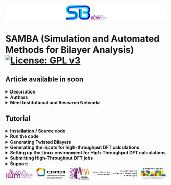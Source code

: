 <img src="etc/figures/code_logo.png" alt="SAMBA logo">
<h1>SAMBA (Simulation and Automated Methods for Bilayer Analysis)
  <a href="https://www.gnu.org/licenses/gpl-3.0">
    <img src="https://img.shields.io/badge/License-GPLv3-blue.svg" alt="License: GPL v3">
  </a>
</h1>

<h2>Article available in soon</h2>




<details>
  <summary><strong>Description</strong></summary>
  
  ------------------------------------
  
  <p>SAMBA is an open-source Python 3 code capable of:</p>
  <ul>
    <li>Automating the generation of twisted homo- and heterobilayers using the coincidence lattice method, ensuring low lattice mismatch and a wide variety of twist angles.</li>
    <li>Automating DFT calculations via the VASP code in a high-throughput approach, including the creation of input files for different types of DFT calculations, along with a customized execution job.</li>
    <li>Analyzing and extracting results, producing high-quality plots (via the VASProcar code) of various structural and electronic properties, as well as storing the data in JSON files.</li>
  </ul>

------------------------------------
  
</details>




<details>
  <summary><strong>Authors</strong></summary>

  ------------------------------------
  
  - Augusto de Lelis Araújo (**<a href="https://orcid.org/0000-0002-6835-6113">ORCID</a>**)
  - Adalberto Fazzio (**<a href="https://orcid.org/0000-0001-5384-7676">ORCID</a>**)
  - Felipe Castro de Lima (**<a href="https://orcid.org/0000-0002-2937-2620">ORCID</a>**)
  - Pedro Henrique Sophia (**<a href="https://orcid.org/0009-0007-5428-0596">ORCID</a>**)

  <img src="etc/figures/Authors.png" alt="SAMBA logo">

  ------------------------------------
</details>




<details>
  <summary><strong>Meet Institutional and Research Network:</strong></summary>

  ------------------------------------
  
  - Ilum - School of Science **<a href="https://ilum.cnpem.br/en/">link</a>**
  - CNPEM - The Brazilian Center for Research in Energy and Materials **<a href="https://cnpem.br/en/">link</a>**
  - INCT - Materials Informatics **<a href="https://inct-mi.pesquisa.ufabc.edu.br/">link</a>**
  - midb.cloud database **<a href="https://midb.cloud/">link</a>**

  <img src="etc/figures/institucional.png" alt="Institutional Network"> 

  ------------------------------------
</details>




<h2>Tutorial</h2>




<details>
  <summary><strong>Installation / Source code</strong></summary>

  ------------------------------------
  
  The latest version of SAMBA code can be installed using the Python Package Index via the <strong>command below</strong>, while the source code is available for download via the **<a href="https://pypi.org/project/SAMBA-blocked/">link</a>**.
  <pre><code>pip install samba_blocked</code></pre>

  ------------------------------------

  **Requirements**: Make sure you have the following requirements:
  
  - Linux or Windows environment for bilayer generation
  - Linux environment for high-throughput DFT (requires VASPKIT installed **<a href="https://vaspkit.com/installation.html" target="_blank">link</a>**)
  - Python 3.8+
  - Python virtual environment is recommended (venv or conda)
  - Pseudopotential files for high-throughput DFT (The VASP terms of use do not allow redistributing, publishing, or sharing the POTCAR files)

  ------------------------------------

  During the installation, SAMBA checks the existence of the following Python modules:
  
  - VASProcar **<a href="https://pypi.org/project/vasprocar/">link</a>**

    <><img src="etc/figures/VASProcar_logo.png" alt="Descrição" style="vertical-align:middle; width: 20px;"></a>
    
    **VASProcar** <img src="etc/figures/VASProcar_logo.png" alt="Descrição" style="vertical-align:middle; width: 20px;"> is one of **SAMBA**'s <img src="etc/figures/SAMBA_logo.png" alt="Descrição" style="vertical-align:middle; width: 20px;"> main packages, which handles the post-processing and plotting of results from **VASP** output files.
  - pymatgen **<a href="https://pypi.org/project/pymatgen/">link</a>**
  - SciPy **<a href="https://pypi.org/project/scipy/">link</a>**
  - NumPy **<a href="https://pypi.org/project/numpy/">link</a>**
  - Matplotlib **<a href="https://pypi.org/project/matplotlib/">link</a>**
  - Plotly **<a href="https://pypi.org/project/plotly/">link</a>**


  <img src="etc/figures/python_packages_logos.png" alt="python_packages"> 

------------------------------------
</details>



<details>
  <summary><strong>Run the code</strong></summary>

  ------------------------------------
  
  <p>To run the code, the user must use the command below in the working directory:</p>
  <pre><code>python -m samba_blocked</code></pre>
  <p>or</p>
  <pre><code>python3 -m samba_blocked</code></pre>

  ------------------------------------

  <p>When running the code, the following screen is shown to the user:</p>
  <pre><code>=============================================================
SAMBA_blocked v1.0.0.510 Copyright (C) 2025 --------------------
Adalberto Fazzio's research group (Ilum|CNPEM)
Author: Augusto de Lelis Araujo -----------------------------
=============================================================
   _____ ___    __  _______  ___       _ __
  / ___//   |  /  |/  / __ )/   |     (_) /_  ______ ___
  \__ \/ /| | / /|_/ / __  / /| |    / / / / / / __ `___\
 ___/ / ___ |/ /  / / /_/ / ___ |   / / / /_/ / / / / / /
/____/_/  |_/_/  /_/_____/_/  |_|  /_/_/\__,_/_/ /_/ /_/
Simulation and Automated Methods for Bilayer Analysis v1.0.0.510
######################################################################
# What do you want to run? ===========================================
# ====================================================================
# [0] Generate SAMBA execution inputs
# --------------------------------------------------------------------
# [1] Heterostructure Generator
# [2] WorkFlow: High Throughput DFT (inputs + job)
# --------------------------------------------------------------------
# [3] Customize internal WorkFlow inputs (INPUTS folder)
######################################################################</code></pre>

  <ul>
    <li><strong>Option [0]</strong>: provides the input files for the Bilayer Generator and the High-throughput DFT module, allowing the user to configure and customize the calculations to be performed.</li>
    <li><strong>Option [1]</strong>: runs the Bilayer Generator, where the selected monolayers are combined to generate bilayers for different twist angles.</li>
    <li><strong>Option [2]</strong>: runs the High-throughput DFT module, where the POSCAR files of the structures selected by the user (not limited to the bilayers obtained in option [1]) are analyzed in order to generate input files for different types of structural and electronic calculations using the VASP DFT package, along with the corresponding job submission script.</li>
    <li><strong>Option [3]</strong>: provides the default input files to be used with VASP, which the user can freely modify to further personalize or specialize the calculations according to their preferences.</li>
  </ul>

------------------------------------
</details>




<details>
<summary><strong>Generating Twisted Bilayers</strong></summary>

------------------------------------

<details>
  <summary><strong>1st Step) Create a working directory and, inside it, create a folder where you will place the POSCAR files of the monolayers to be used for bilayer generation</strong></summary>

  ------------------------------------

  **Note:** Both the name of the folder containing the POSCAR files and the labels of these files are freely chosen by the user.

  **Note:** The POSCAR files for bilayer generation must follow the following **criteria** (compare the criteria with the model in **POSCAR file - example**):

<details>
  <summary><strong>POSCAR file - example</strong></summary>
  <pre><code>SAMBA Pt4Se6Hg2_75eb2b2b9759445a
1.0
 7.419406617232910   0.00000000000000   0.0
-3.709703308616455   6.42539461153006   0.0
 0.000000000000000   0.00000000000000   18.526402379698077
Pt Se Hg
4 6 2
Direct
0.0000000000000000  0.5000000000000000  0.5000000000000000
0.0000000000000000  0.0000000000000000  0.5000000000000000
0.5000000000000000  0.5000000000000000  0.5000000000000000
0.5000000000000000  0.0000000000000000  0.5000000000000000
0.3363234295508661  0.1681617147754295  0.5707808825560079
0.8318382852245705  0.6636765704491339  0.5707808825560079
0.8318382852245705  0.1681617147754295  0.5707808825560079
0.1681617147754295  0.8318382852245705  0.4292191174439921
0.1681617147754295  0.3363234295508661  0.4292191174439921
0.6636765704491339  0.8318382852245705  0.4292191174439921
0.3333333333333357  0.6666666666666643  0.5951699375852613
0.6666666666666643  0.3333333333333357  0.4048300624147387</code></pre>
</details>

<details>
  <summary><strong>Criteria for the POSCAR file</strong></summary>

  ------------------------------------
  
  - Devem estar inseridos dentro da pasta definida por **dir_poscar**;
  - Devem corresponder a redes 2D cujos vetores (A1,A2) estejam no plano KxKy, enquanto o vetor A3 deve estar no eixo-z;
  - Devem ser escritos em coordenadas diretas;

  - **Opcional:** O usuário pode inserir um identificador (**ID**) para associar cada bicamada gerada à sua respectiva monocamada de origem. Para isso, basta incluir o ID na primeira linha do arquivo POSCAR, logo após a palavra SAMBA. O código interpreta como ID a última string presente nessa linha inicial;

  - **Opcional:** É recomendável utilizar **células unitárias**, uma vez que o uso de **supercélulas** pode ocultar possíveis configurações e tornar a execução do código mais lenta. Durante a execução, o SAMBA verifica se as células na pasta definida por dir_poscar são unitárias ou não, e perguntará ao usuário se deseja continuar o cálculo mesmo assim;

  - **Observação:** Para garantir a correta obtenção dos diferentes ângulos de twisted, a célula deve ser construída de modo que o **eixo de menor rotação em torno do eixo z** esteja posicionado na **origem da célula**. Caso o código identifique que esse eixo está fora da origem, ele irá automaticamente transladar os íons para corrigir essa posição. A célula original será preservada no diretório "**POSCAR_original**".

</details>

------------------------------------

</details>


◉ **2nd Step)** In the working directory, run the SAMBA code (**python -m samba_blocked**) and choose **option [0]** to create the input file **SAMBA_HeteroStructure.input**.


<details>
  <summary><strong>3rd Step) Edit the input file SAMBA_HeteroStructure.input, specifying the details of the bilayers to be generated using the tags described below:</strong></summary>

------------------------------------

<details>
  <summary><strong>SAMBA_HeteroStructure.input (description and adjustments)</strong></summary>

  ------------------------------------

  Por meio deste arquivo de input, o usuário controla os detalhes referentes a geração de bicamadas para diferentes ângulos de Twisted, onde:

  - **dir_poscar** define o nome do diretório contendo os arquivos POSCAR das monolayers a serem utilizadas na geração das bicamadas;
  - **dir_o** define o nome do diretório a ser criado pelo código, e onde serão armazenado os arquivos estruturais das bicamadas geradas;
  - **loop_ht** define como os arquivos POSCAR serão utilizados para a geração das bicamadas, onde:

    Para **loop_ht=0**, o usuário deve informar em **Lattice1** e **Lattice2**, o nome dos arquivos POSCAR das camadas inferior e superior do empilhamento, respectivamente. Neste caso, somente a bicamada entre estes dois materiais selecionados é criada;

    Para **loop_ht=1**, o código irá operar em loop, criando bicamadas, referente a combinação par a par, de todos os arquivos estruturais contidos no diretório definido por **dir_poscar**;

  - **separation_1** define a distância de separação vertical (em Å) entre as monolayers no empilhamento;
  - **vacuum** define a separação vertical (em Å) entre imagens periódicas da célula ao longo do eixo-z (devido a condição de contorno periódica do cálculo de DFT), usualmente são utilizados valores acima de 10Å;
  - **cell_fator** define o fator de multiplicação dos vetores A1 e A2 das células presentes em **dir_poscar**, para criação das respectivas supercélulas;
  - **crit_mod_vector** define a tolerância percentual (%) na comparação dos módulos dos vetores de rede A e B entre duas redes diferentes (A1 com A2 e B1 com B2). Serve para verificar se as duas redes têm tamanhos de vetores semelhantes;
  - **crit_distorc_lattice** define a tolerância percentual (%) para a diferença entre os vetores A e B de uma mesma rede (A1 com B1 e A2 com B2). Esse valor mede quanto a rede está distorcida (quanto foge de uma rede quadrada ou hexagonal ideal, por exemplo);
  - **crit_angle_perc** define a tolerância percentual (%) na variação do ângulo formado entre os vetores de rede, entre as duas redes;
  - **crit_angle_diff** define a tolerância absoluta (em graus º) da diferença angular, entre as duas redes. É uma critério complementar ao **crit_angle_perc**;
  - **crit_area** define a tolerância percentual (%) na diferença de área, entre as duas redes;
  - **ions_crit_i e ions_crit_f** definem os limites inferior e superior para o número de átomos das estruturas geradas. Esses critérios permitem a obtenção de heteroestruturas com dimensões desejadas, além de evitar problemas computacionais;
  - **angle_min e angle_max** definem os limites inferior e superior para o ângulo de abertura das estruturas geradas. Esses critérios evitam casos em que as redes se alinham de forma quase paralela (0° ou 180°), levando a células muito alongadas, gerando sistemas não fisicamente interessante ou podendo levar a erros numéricos;
  - **mismatch_type**  define como o lattice mismatch será resolvido: qual material será deformado, e qual permanecerá sem deformação, onde:

    **mismatch_type=0** distribui uniformemente a distorção estrutural entre os materiais do empilhamento;

    **mismatch_type=1** aplica a distorção estrutural sobre a monocamada inferior do empilhamento;

    **mismatch_type=2** aplica a distorção estrutural sobre a monocamada superior do empilhamento;

  - **rot_angle_calc** define a referência geométrica usada para medir o ângulo de rotação entre as camadas, onde:

    **rot_angle_calc='center_cell'** define o ângulo necessário para alinhar o vetor central (conectando a origem ao centro da células) de ambas as células;

    **rot_angle_calc='A1'** define o ângulo necessário para alinhar o vetor A1 de ambas as células;

    **rot_angle_calc='A2'** define o ângulo necessário para alinhar o vetor A2 de ambas as células.

    ------------------------------------

</details>


<details>
  <summary><strong>SAMBA_HeteroStructure.input (Sample file)</strong></summary>

  <pre><code># SAMBA Copyright (C) 2025

#=========================================================================================================================
# Important notes !!! ====================================================================================================
#=========================================================================================================================
# Use only 2D lattices whose vectors (A1,A2) lie in the KxKy plane, and whose vector A3 lies in the z-axis direction -----
# A1 = (A1x, A1y, 0.0)   |   A2 = (A2x, A2y, 0.0)   |   A3 = (0.0, 0.0, A3z)
#-------------------------------------------------------------------------------------------------------------------------
# Use a 2D unit cell for each material, non-unit cells limit the number of of structures generated, in addition to introducing
# "slowness" in the code execution ---------------------------------------------------------------------------------------
#=========================================================================================================================

#=========================================================================================================================
# Tuning parameters: =====================================================================================================
#=========================================================================================================================
dir_o = 'Structures'                   # Heterostructures Output Directory
dir_poscar = 'POSCAR'                  # Location directory of POSCAR files to be used

#=============================================================================================================
# Enable or Disable code execution in Loop: functional only to generate bilayers (n_Lattice = 2) =============
#=============================================================================================================
loop_ht = 0                            # [0] Disables; [1] Enables the loop, generating heterostructures for all combinations of
                                       #                                     POSCAR files contained in the "dir_poscar" directory
#===============================================================
# Parameters if the loop is Disabled ===========================
#===============================================================
if (loop_ht == 0):
   n_Lattice = 2                       # number of materials to be stacked, use 2 or 3.
   Lattice1  = 'C2.vasp'               # 1st Material "Substrate: Material initially kept fixed
   Lattice2  = 'hBN.vasp'              # 2nd Material "Material to be deposited on the Substrate"
   Lattice3  = 'SnTe.vasp'             # 3rd Material "Material to be deposited on the 2nd Material"

#===============================================================
# Other parameters =============================================
#===============================================================
separation_1 = 3.00                    # Separation distance (in Angs.) between the 1st and 2nd material.
separation_2 = 3.00                    # Separation distance (in Angs.) between the 2nd and 3rd material.
vacuum       = 15.0                    # Vacuum (in Angs.) to be introduced into the Heterostructure cell.
#----------------------------------
cell_fator = [10, 10]                  # Multiplication factor of the unit cell as a function of vectors A1, A2.
                                       # Note: Very high values can lead to excessive code slowness.
#----------------------------------
crit_mod_vector  = 3                   # Percentage variation % of the module between the vectors (A and B) of the lattices: A1_with_A2 and B1_with_B2
crit_distorc_lattice = 3               # Percentage variation % of the module between the vectors (A and B) of the same lattice: A1_with_B1 and A2_with_B2
crit_angle_perc = 2                    # Percentage variation % of the angle formed between the vectors (A and B) of the lattices: Theta1_with_Theta2
crit_angle_diff = 2                    # Variation (in module) of the angle in degrees (º) formed between the vectors (A and B) of the lattices: Theta1_with_Theta2
crit_area = 5                          # Percentage variation % of the area of the lattices that will make up the Heterostructure: Area1_with_Area2
#----------------------------------
ions_crit_i = 1                        # Criterion for the minimum number of atoms allowed in the Heterostructure.
ions_crit_f = 100                      # Criterion for the maximum number of atoms allowed in the Heterostructure.
                                       # Note: When looping many structures, I advise sweeping small ranges of ions for example: (1, 10); (10, 20); (50,60)
#----------------------------------
                                       # By default we will always have: angle > 0.0 and angle < 180.0
angle_min = 15.0                       # Minimum opening angle between vectors A1 and A2
angle_max = 165.0                      # Maximum opening angle between vectors A1 and A2
#----------------------------------
mismatch_type = 0                      # Applied deformation: [0] Distributed proportionally among the materials
                                       #                      [1], [2] or [3] keeps the 1st, 2nd or 3rd material fixed, deforming the others.
#----------------------------------    
rot_angle_calc = 'center_cell'         # 'center_cell', 'A1' or 'A2': Vector with respect to which the rotation angle between the materials is calculated  
#----------------------------------</code></pre>

</details>


------------------------------------

</details>

<details>
  <summary><strong>4th Step) Run the SAMBA code</strong></summary>

  ------------------------------------

  - Execute the SAMBA code within the working directory (**python -m samba_blocked**), and subsequently select **option [1]** to initiate the generation of bilayers;
  - **Alternatively:** You may create the **run.input file** in the working directory, write **"task = 1"** in its **first** line, and simply execute the SAMBA code (**python -m samba_blocked**). This is useful for the execution of the SAMBA code on job schedulers, such as **OpenPBS** and **Slurm**, utilized in high-performance computing (**HPC**) environments;
  - Finally, the structural files for the generated bilayers are saved in the **Structures** directory. If the code runs in a **loop**, the structural files for each material combination will be stored in separate folders within the **Structures** directory.

  ------------------------------------

</details>


<details>
  <summary><strong>Structure of the POSCAR file for the generated bilayers</strong></summary>

  ------------------------------------

<details>
  <summary><strong>POSCAR file - example</strong></summary>

  <pre><code>SAMBA Bi_Se+Ga_Te 5 4 | mismatch_areas_12_21 = -2.6948_2.7695 | var_areas = -1.352_1.38 | var_vectors = -0.6783_-0.6783_0.6876_0.6876 | mismatch_angles_12_21 = 0.0_0.0 | var_angles = 0.0_0.0 | rotation_angle = 180.0 | MSCell_1 = 1_1_1_1 | MSCell_2 = -1_-1_-1_-1 | MDeform_1 = 0.993216916_0.0_0.0_0.993216916 | MDeform_2 = 1.00687637_0.0_0.0_1.00687637 | MSTrain_1 = -0.006760079_0.0_0.0_-0.006760079 | MSTrain_2 = 0.006900013_0.0_0.0_0.006900012 | Shift_plane = 0.0_0.0 | Bi2Se3_7f7e8b3365f74a5d Ga2Te2_019a4ea220da4bb7 Bi2Se3+Ga2Te2_801626ab7da7c0a5+0002  
1.00000000000000     
 2.0564035366489999  3.5617954072029998  0.00000000000000000
-2.0564035373560001  3.5617954067939999  0.00000000000000000
 0.0000000000000000  0.0000000000000000  30.0941066965837827
Bi Se Ga Te
 2  3  2  2
Direct
0.6666666666666572  0.6666666666666572  0.3018215616798230
0.3333333333333286  0.3333333333333286  0.4314878698622948
0.0000000000000000  0.0000000000000000  0.3666547157710625
0.6666666666666572  0.6666666666666572  0.4840912016867946
0.3333333333333286  0.3333333333333286  0.2492182298553303
0.0000000000000000  0.0000000000000000  0.6267689929781781
0.0000000000000000  0.0000000000000000  0.7080498733779521
0.3333333333333286  0.3333333333333286  0.5840380959516907
0.3333333333333286  0.3333333333333286  0.7507817701446697</code></pre>

</details>

name: 009atoms_-1.352_1.38_180.0_Bi2Se3+Ga2Te2_801626ab7da7c0a5+0002

SAMBA

Bi_Se+Ga_Te

5 4

mismatch_areas_12_21 = -2.6948_2.7695

var_areas = -1.352_1.38

var_vectors = -0.6783_-0.6783_0.6876_0.6876

mismatch_angles_12_21 = 0.0_0.0

var_angles = 0.0_0.0

rotation_angle = 180.0

MSCell_1 = 1_1_1_1  /  MSCell_2 = -1_-1_-1_-1

MDeform_1 = 0.993216916_0.0_0.0_0.993216916  /  MDeform_2 = 1.00687637_0.0_0.0_1.00687637

MSTrain_1 = -0.006760079_0.0_0.0_-0.006760079  /  MSTrain_2 = 0.006900013_0.0_0.0_0.006900012

Shift_plane = 0.0_0.0

Bi2Se3_7f7e8b3365f74a5d  /  Ga2Te2_019a4ea220da4bb7  / Bi2Se3+Ga2Te2_801626ab7da7c0a5+0002

</details>

------------------------------------

</details>




<details>
<summary><strong>Generating the inputs for high-throughput DFT calculations</strong></summary>

------------------------------------

◉ **1st Step)** Create a working directory, and inside it, create a folder named 'Structures'. In this folder, you will place the POSCAR files for the structures on which you intend to run DFT calculations.
**Note:** In the POSCAR files, the ions must be specified in direct coordinates.

<details>
  <summary><strong>2nd Step) Pseudopotential files</strong></summary>

  ------------------------------------

  - Within the working directory, the user must place the pseudopotential files (for every ion present in the POSCAR files) into a folder called **POTCAR**";
  - The pseudopotential files must be named according to the pattern found in **pseudo files - example**";

<details>
  <summary><strong>pseudo files (example)</strong></summary>

  <pre><code>POTCAR_H
POTCAR_C
POTCAR_O
POTCAR_Al
POTCAR_Bi
POTCAR_Pd
POTCAR_Se
POTCAR_Cd
POTCAR_Te
POTCAR_S
POTCAR_Au
POTCAR_Ge
POTCAR_Si
POTCAR_Mg
POTCAR_Pb
POTCAR_Hg
POTCAR_Sn
POTCAR_Cr
...</code></pre>  

</details>

------------------------------------

</details>


◉ **3rd Step)** In the working directory, run the SAMBA code (**python -m samba_blocked**) and choose **option [0]** to create the input file **SAMBA_WorkFlow.input**.


<details>
  <summary><strong>4th Step) Edit the SAMBA_WorkFlow.input input file, specifying the details of the DFT calculations to be performed, using the tags described below:</strong></summary>

------------------------------------

<details>
<summary><strong>SAMBA_WorkFlow.input (description and adjustments)</strong></summary>

------------------------------------

Por meio deste arquivo de input, o usuário controla os detalhes cálculos de DFT a serem realizados em abordagem high-throughput, onde:

- **dir_virtual_python** define o caminho onde o ambiente virtual python esta localizado;
- **dir_o** define o nome do diretório de saída (a ser criado pelo código), onde os arquivos de input do cálculo high-throughput DFT serão gerados;
- **replace_type_pseudo** e **replace_type_XC** são informações do cálculo de DFT a serem inseridos nos arquivos .json;
- **type_lattice** define o tipo de rede a ser analisada, onde:
  
  **type_lattice=1** define que as estruturas analisadas são redes 1D (periódicas em X);
  
  **type_lattice=2** define que as estruturas analisadas são redes 2D (periódicas em XY);
  
  **type_lattice=3** define que as estruturas analisadas são redes 3D (materiais bulk);s
- **tasks** define todos os diferentes cálculos de DFT a serem realizados na abordagem high-throughput, para todas as estruturas presentes no diretório "Structures";
- **type** define se os cálculos em **tasks** incluirão o acoplamento spin-órbita (SOC), onde:

  **type=['sem_SO','com_SO']** define que todos os cálculos são realizados desconsiderando o SOC;
  
  **type=['com_SO']** define que o SOC é incluído nos cálculos;
  
  **type=['sem_SO','com_SO']** define que todos os cálculos são realizados, tanto "com" quanto "sem" SOC;
- **ispin** define a polarização de spin do cálculo, onde:

  **ispin=1**: non-spin-polarized calculations are performed (for calculations without SOC);
  
  **ispin=2**: spin-polarized calculations (collinear) are performed (for calculations without SOC);
- **dipol** define se a correção de dipolo é incluida ou não nos cálculos, onde:
  
  **dipol='none'** desativa a correção de dipolo;
  
  **dipol='center_cell'** ativa a correção de dipolo; definindo o centro da célula como a região em relação ao qual o momento de dipolo total na célula é calculado;
  
  **dipol='center_mass'** ativa a correção de dipolo; definindo o centro de massa da célula como a região em relação ao qual o momento de dipolo total na célula é calculado;
- **magnet_mode** define como a magnetização é cálculada para cálculos não-colineares ou com polarização de spin ativada, onde:
  
  **magnet_mode='default'** define o padrão do VASP onde a tag MAGMOM é definida como número_de_ions&#42;1.0 para ISPIN=2 "cálculo com polarização de spin", ou 3&#42;número_de_ions&#42;1.0 "cálculo com SOC";
  
  **magnet_mode='MAGMOM=0'** define os momentos magnéticos iniciais dos ions da rede como zero, onde a tag MAGMOM é definida como número_de_ions**x**0 para ISPIN=2 "cálculo com polarização de spin", ou 3**x**número_de_ions**x**0 "cálculo com SOC";
  
  **magnet_mode='NUPDOWN=0'** define a diferença entre o número de elétrons nos componentes de spin para cima e para baixo, como sendo zero no cálculo;
- **U_correction**: Ativa ou desativa a correção de Hubbard, para metais de transição com elétrons 3d/4d/5d ou Lantanídeos/actinídeos com elétrons com elétrons 4f/5f, onde:

  **U_correction=0** (no correction);
  
  **U_correction=1** ativa a correção, aplicado aos seguintes ions (Cr, Mn, Fe, Co, Ni, Cu, La, Ce, Nd, Sm, Eu, Gd, Tb, Dy, Ho, Er, Tm, Yb, U). **Vide ??? caso deseje ajustar os valores da correção U aplicados para cada ion**.
  
- **vdW** specifies a vdW dispersion term of the atom-pairwise or many-body type, where:

  **vdW=0** (no correction);
  
  **vdW=integer>0** define o método utilizado para a correção de dispersão adicionada à energia total, às forças atômicas e ao tensor de tensão. Para consultar os diferentes métodos implementados no VASP, consulte o **<a href="https://www.vasp.at/wiki/index.php/IVDW" target="_blank">link</a>**;
- **vdWDF** defines the semilocal exchange-correlation functional for vdW correction, where:

  **vdWDF='none'** (no correction);
  
  Para ativar a correção, escolha um dos seguintes funcionais semilocal de troca-correlação ('DF', 'DF2', 'optPBE', 'optB88', 'optB86b', 'rev-DF2', 'DF-cx', 'DF3-opt1', 'DF3-opt2'), para mais detalhes a respeito de cada funcional consulte o **<a href="https://www.vasp.at/wiki/index.php/Nonlocal_vdW-DF_functionals" target="_blank">link</a>**;
- **ENCUT_min** Valor minimo para a energia de corte (em eV) utilizado para a expansão em ondas planas da função de onda;
- **fator_encut** Fator de multiplicação aplicado a energia de corte;
  
  **Note:**  If (ENCUT_min < ENCUT&#42;fator_encut), then ENCUT_min = ENCUT&#42;encut_factor, where ENCUT refers to the highest cutting energy value present in the POTCAR file;
- **type_k_dens** define o método utilizado para os vetores de Bloch (pontos-k) usados para amostrar a zona de Brillouin em cálculos auto-consistentes (scf), escolha entre (para mais detalhes consulte o **<a href="https://www.vasp.at/wiki/index.php/KPOINTS" target="_blank">link</a>**):

  **type_k_dens=1** para utilizar Monkhorst-Pack;
  
  **type_k_dens=1** para utilizar Gamma;
  
  **type_k_dens=1** para utilizar KSPACING Monkhorst-Pack;
  
  **type_k_dens=1** para utilizar KSPACING Gamma;
  
- **k_dens_relax** define o número de pontos-k por $Å^{-1}$ (em relação a direção definida pelo vetores A1 e A2), para amostrar a zona de Brillouin no cálculo de relaxação estrutural;
- **k_dens_scf** define o número de pontos-k por $Å^{-1}$ (em relação a direção definida pelo vetores A1 e A2), para amostrar a zona de Brillouin no cálculo da densidade de carga;
- **k_dens_dos** define o número de pontos-k por $Å^{-1}$ (em relação a direção definida pelo vetores A1 e A2), para amostrar a zona de Brillouin no cálculo da densidade de estados;
- **k_dens_bader** define o número de pontos-k por $Å^{-1}$ (em relação a direção definida pelo vetores A1 e A2), para amostrar a zona de Brillouin nos cálculos de densidade de carga para obtenção da carga de Bader;
- **n_kpoints** define o número de ponto-k para cada linha de alta-simetria (intervalo de pontos-k) no cálculo da estrutura de bandas;
- **nions_split** define o núemro de átomos minimo na estrutura, para que o cálculo da estrutura de bandas seja segmentado/splitado em diferentes cálculos, cada um referente a uma determinada linha de alta-simetria (intervalo de pontos-k) definido no arquivo KPOINTS;

  **Observação:** Este método é utili para o cálculo da estrutura de bandas em sistemas muito grandes (grande número de ions) onde o poder computacional disponível é limitado.
- **vacuum** define a separação vertical (em Å) entre imagens periódicas da célula ao longo do eixo-z (devido a condição de contorno periódica do cálculo de DFT), usualmente são utilizados valores acima de 10 Å;
- **NCORE** define o número of "cores" por "node", utilizado pelo VASP para processar as bandas em paralelo.
- **k_dens_a_scan** define o número de pontos-k por $Å^{-1}$ (em relação a direção definida pelo vetores A1, A2 e A3), para amostrar a zona de Brillouin no cálculo a-scan (a-scan é uma varredura pelo parâmetro de rede "a" ideal, indicado para sistemas bulk 3D);
- **factor_var** define a variação percentual (%) máxima em relação ao parâmetro de rede inicial, co cálculo a-scan;
- **k_dens_z_scan** define o número de pontos-k por $Å^{-1}$ (em relação a direção definida pelo vetores A1, A2), para amostrar a zona de Brillouin no cálculo z-scan;
- **k_dens_xy_scan** define o número de pontos-k por $Å^{-1}$ (em relação a direção definida pelo vetores A1, A2), para amostrar a zona de Brillouin no cálculo xy-scan;
- **r_displacement_A1** define a componente do deslocamento lateral (em relação ao vetor de rede A1) efetuado sobre a camada superior do empilhamento, no cálculo xy-scan;
- **r_displacement_A2** define a componente do deslocamento lateral (em relação ao vetor de rede A2) efetuado sobre a camada superior do empilhamento, no cálculo xy-scan;
- **k_dens_xyz_scan** define o número de pontos-k por $Å^{-1}$ (em relação a direção definida pelo vetores A1 e A2), para amostrar a zona de Brillouin no cálculo xyz-scan (xyz-scan é uma combinação dos cálculos z_scan e xy_scan em um único processo);
- **displacement_Z** define os valores de separação vertical iniciais entre as camadas do empilhamento, no cálculo xyz-scan;
- **displacement_xyz_A1** define a componente do deslocamento lateral (em relação ao vetor de rede A1) efetuado sobre a camada superior do empilhamento, no cálculo xyz-scan;
- **displacement_xyz_A2** define a componente do deslocamento lateral (em relação ao vetor de rede A2) efetuado sobre a camada superior do empilhamento, no cálculo xyz-scan.

------------------------------------
  
</details>


<details>
  <summary><strong>SAMBA_WorkFlow.input (Sample file)</strong></summary>

  <pre><code># SAMBA Copyright (C) 2025

#=======================================================
# Python virtual environment directory -----------------
dir_virtual_python = '/home/dlelis/codes/python_virtual'
#=======================================================
# Workflow Output Directory ----------------------------
dir_o = 'WorkFlow_output'
#=======================================================
# information to be added to the database --------------
replace_type_pseudo = 'PAW_PBE'; replace_type_XC = 'GGA'
#=======================================================

#=======================================================
type_lattice = 2                            # [1] 1D lattices (Periodic in X);   [2] 2D lattices (Periodic in XY);   [3] 3D lattices - Bulk
#=======================================================
tasks = ['relax', 'scf', 'bands', 'dos']    # tasks = ['z-scan', 'xy-scan', 'relax', 'scf', 'bands', 'dos', 'bader']
type  = ['sem_SO','com_SO']                 # type  = ['sem_SO','com_SO']
#=======================================================
ispin = 2                 # [1] for non-spin-polarized calculation; [2] for spin-polarized calculation
#=======================================================
dipol = 'none'            # Use the options:  'none',  'center_cell'  or  'center_mass'
#=======================================================
magnet_mode = 'default'   # Use the options:  'default',  'MAGMOM=0'  or  'NUPDOWN=0'
#=======================================================
U_correction = 0          # Hubbard Correction (U): [0] to disable, [1] to enable
#=======================================================
vdW = 0               # Van der Waals correction used:  [0] disables van der Waals correction.
                      # Correction applied to all calculations (with and without OS)
#-------------------------------------------------------
vdWDF = 'none'        # Non-local functional vdW_DF used: 'none' disables the non-local functional vdW_DF.
                      # Choice: 'none', 'DF', 'DF2', 'optPBE', 'optB88', 'optB86b', 'rev-DF2', 'DF-cx', 'DF3-opt1', 'DF3-opt2'
                      # Note:  Functional applied only in structural optimization calculations ('xyz-scan', 'xy-scan', 'z-scan', 'a-scan', 'relax')
                      # Note:  vdW != 0 will override any choice of vdWDF
#=======================================================
ENCUT_min = 500       # Minimum value for cut-off energy in eV
                      # Note:  If (ENCUT_min < ENCUT*encut_factor), then ENCUT_min = ENCUT*encut_factor
                      #            ENCUT refers to the highest cutting energy value present in the POTCAR file
fator_encut = 1.3     # Multiplication factor for the criterion of the cutting energy used
#=======================================================
type_k_dens  = 1      # [1] KPOINTS (Monkhorst-Pack);   [2] KPOINTS (Gamma);   [3] INCAR (KSPACING Monkhorst-Pack);   [4] INCAR (KSPACING Gamma)
k_dens_relax = 12     # Relaxation calculation:             number of k-points per Å^-1
k_dens_scf   = 12     # Self-consistent calculation (scf):  number of k-points per Å^-1
k_dens_dos   = 12     # DOS Calculation:                    number of k-points per Å^-1
k_dens_bader = 12     # Bader Charge Calculation:           number of k-points per Å^-1
n_kpoints    = 50     # Band calculation (nscf):            number of k-points in each section of the band plot
nions_split  = 100    # number of ions in the POSCAR file, so that the band calculation is performed in steps (split)
vacuum       = 15.0   # Vacuum applied to Heterostructure
NCORE        = 8      # Number of "cores" per "node"

#============================
# a-scan parameters =========
# Functional for 3D bulk ====
#============================
k_dens_a_scan = 6       # a-scan calculation: number of k-points per Å-1
factor_var    = 5       # % variation of the lattice parameter (modulo the smallest lattice vector)

#============================
# z-scan parameters =========
#============================
k_dens_z_scan = 6        # z-scan calculation: number of k-points per Å-1

#============================
# xy-scan parameters ========
#============================
k_dens_xy_scan = 6                                                                    # xy-scan calculation: number of k-points per Å-1
r_displacement_A1 = [0.0, (1/8), (1/6), (1/4), (1/3), (1/2), (2/3), (3/4), (5/6)]     # Displacements in the direction of vector A1 (2nd material)
r_displacement_A2 = [0.0, (1/8), (1/6), (1/4), (1/3), (1/2), (2/3), (3/4), (5/6)]     # Displacements in the direction of vector A2 (2nd material)

#============================
# xyz-scan parameters =======
#============================
k_dens_xyz_scan = 6                                       # xyz-scan calculation: number of k-points Å-1
displacement_Z = [1.5, 2.0, 2.5, 3.0, 3.5, 4.0, 4.5]      # Vertical separation (z-axis) between layers
displacement_xyz_A1 = [0.0, 0.2, 0.4, 0.6, 0.8]           # Displacements in the direction of vector A1 (2nd material)
displacement_xyz_A2 = [0.0, 0.2, 0.4, 0.6, 0.8]           # Displacements in the direction of vector A2 (2nd material)</code></pre>

------------------------------------
</details>


------------------------------------

</details>


<details>
  <summary><strong>5th Step) Run the SAMBA code </strong></summary>

  ------------------------------------

  - Execute the SAMBA code within the working directory (**python -m samba_blocked**), and subsequently select **option [2]** to initiate the generation of inputs for the selected DFT calculations for all structures within the Structures folder;
  - **Alternatively:** You may create the **run.input file** in the working directory, write **"task = 2"** in its **first** line, and simply execute the SAMBA code (**python -m samba_blocked**). This is useful for the execution of the SAMBA code on job schedulers, such as **OpenPBS** and **Slurm**, utilized in high-performance computing (**HPC**) environments;
  - Finally, the input files for the selected DFT calculations for all structures within the Structures folder are saved to the directory defined by the **dir_o** tag in **SAMBA_WorkFlow.input**. The input files for each structure will be stored in separate folders, named after the corresponding structural file.

------------------------------------

</details>

<details>
  <summary><strong>Optional: Customizing DFT Calculations</strong></summary>

  ------------------------------------

  To customize the DFT calculations, run the SAMBA code (**python -m samba_blocked**) in your working directory and select **option [3]**.

  This action will create the **WorkFlow_INPUTS** folder. It contains the **INCAR files** for the different VASP calculation steps and the inputs for **VASProcar**, the code responsible for post-processing the data and generating plots. As long as the WorkFlow_INPUTS folder exists in the working directory, its files will be used as the default for the high-throughput DFT calculations.

  **Note:** In the generated INCAR files, tags starting with "**replace**" or "**#**" are placeholders that SAMBA **replaces automatically**. If you wish to set a specific value for one of these parameters, you must replace the placeholder (e.g., replace_ispin) with the corresponding official VASP tag (e.g., ispin) and then set the desired value. For details on all INCAR tags, consult the official VASP documentation at the link **<a href="https://www.vasp.at/wiki/index.php/Category:INCAR_tag" target="_blank">link</a>**.
 
</details>

◉ **Note)** For the generation of inputs for high-throughput DFT, the code must be run in a **Linux environment** with the **VASPKIT** package properly installed.

------------------------------------

</details>




<details>
<summary><strong>Setting up the Linux environment for High-Throughput DFT calculations</strong></summary>

-----------------------------------

◉ **1st)** No ambiente Linux onde os cálculos de DFT serão executados, de load em uma versão do pacote python superior a 3.8 (ou uma versão recente do pacote CONDA), por meio do comando: **module load** nome_pacote
  <pre><code>example:  module load python_3.8.11-intel-2021.3.0</code></pre>
  ou
  <pre><code>example:  module load CONDA_2025.5.1</code></pre>

◉ **2nd)** Selecione um diretório de interese, e crie um ambiente virtual Python, por meio do comando: **python -m venv** nome_ambiente_python
   <pre><code>example:  python -m venv python_virtual</code></pre>  
     
   Salve o caminho do ambiente Python criado, pois é este caminho que você deve utilizar na tag **dir_virtual_python** do **SAMBA_WorkFlow.input**
   <pre><code>example:  dir_virtual_python = '/home/dlelis/codes/python_virtual'</code></pre>  

◉ **3rd)** Ative o ambiente Python, por meio do comando: **source** caminho_do_ambiente_python + **/bin/activate**
  <pre><code>example:  source /home/dlelis/codes/python_virtual/bin/activate</code></pre>

◉ **4th)** Após ativar o ambiente Python, instale os seguintes pacotes **SAMBA**, **VASProcar** e **pymatgen**, por meio dos comandos:
  <pre><code>pip install --upgrade samba_blocked</code></pre>
  <pre><code>pip install --upgrade vasprocar</code></pre>
  <pre><code>pip install --upgrade pymatgen</code></pre>

<details>
  <summary><strong>5th) Instalação do VASPKIT</strong></summary>

  ------------------------------------
  
  Faça o download do VASPKIT por meio do **<a href="https://sourceforge.net/projects/vaspkit/files/Binaries/" target="_blank">link</a>**, e caso queira obter maiores informações a respeito deste pacote, consulte o **<a href="https://vaspkit.com/installation.html" target="_blank">link</a>**.

  Para realizar a instalação basei-se nos comandos abaixo, onde tomei como exemplo o arquivo baixado (vaspkit.1.5.1.tar.gz) a ser instalado no diretório (/home/dlelis/codes).
  Após realizar o download do VASPKIT, mova o arquivo para o diretório de interesse, e dentro deste diretório execute os seguintes comandos:
  <pre><code>tar -zxvf vaspkit.1.5.1.tar.gz</code></pre>
  <pre><code>cd vaspkit.1.5.1</code></pre>
  <pre><code>cp -f how_to_set_environment_variables ~/.vaspkit</code></pre>
  <pre><code>echo 'export PATH=/home/dlelis/codes/vaspkit.1.5.1/bin/:$PATH' >> ~/.bashrc</code></pre>
  <pre><code>source ~/.bashrc</code></pre>

  Para confirmar que a instalação foi configurada corretamente, apenas digite no terminal **vaspkit** que o código deve ser executado.

  <img src="etc/figures/VASPKIT_logo.png" alt="Descrição" style="vertical-align:center; width: 240px;">

</details>  

------------------------------------

</details>




<details>
<summary><strong>Submitting High-Throughput DFT jobs</strong></summary>

-----------------------------------

◉  Ao utilizar a opção [2] do código SAMBA, além dos arquivos de inputs necessários para os cálculos de DFT de alto-desempenho, o código fornece dois arquivos de job para a execução dos cálculos em um ambiente Linux por meio de agendadores de tarefas, como **Slurm**, **OpenPBS**, **Torque** e etc, comumente utilizados em ambientes de computação de alto desempenho (**HPC**), sendo estes os arquivos **job.sh** e **job0.sh**, onde:

<details>
  <summary><strong>job.sh (Primary task scheduler file)</strong></summary>

------------------------------------

◉  O arquivo **job.sh** é o arquivo principal que deve ser executado para a submissão dos cálculos no agendador de tarefas, possuindo a seguinte estrutura:

<pre><code>#!/bin/bash
#SBATCH --partition=medium
#SBATCH --job-name=WFlow
#SBATCH --nodes=1
#SBATCH --ntasks-per-node=32
#SBATCH --ntasks=32
#SBATCH --exclusive
#SBATCH -o %x.o%j
#SBATCH -e %x.e%j

#--------
dir0=`pwd`
#dir0="/mnt/bgfs/home/dlelis/WorkFlow//WorkFlow_TESTE"
#---------------------
source $dir0/./job0.sh
#---------------------</code></pre>

◉ As tags iniciais do arquivo **job.sh** são referentes a execução no agendador de tarefas **Slurm**, sendo necessário editar seus campos em função do ambiente específico onde os cálculos serão executados, bem como os adaptar para outros agendadores de tarefas como o **OpenPBS**, **Torque**, **LoadLeveler** e etc;

◉ A tag **dir0** refere-se ao caminho completo onde os arquivos para a execução dos cálculos de DFT se encontram, dependendo do ambiente Linux o comando **pwd** é suficiente para informar o caminho completo, porém, se este comando falhar, informe o caminho completo explicitamente apenas removendo o "**#**" no campo inferior, e editando o caminho caso a pasta gerada pelo código SAMBA tenha sido movida para outro local;

◉ Por fim, o comando "**source $dir0/./job0.sh**" executa o arquivo de job auxiliar **job0.sh**.

------------------------------------

</details>

<details>
  <summary><strong>job0.sh (Auxiliary task scheduler file)</strong></summary>

------------------------------------

◉  Enquanto o arquivo **job0.sh** é o arquivo auxiliar que possui informações a respeito dos pacotes a serem utilizados e os cálculos de DFT a serem executados. Por estar separado do arquivo de job princial **job.sh**, ele mode ser editado como o usuário bem entender, antes da execução do cálculo ser de fato iniciado no agendador de tarefas. Os arquivo **job0.sh**, possui a seguinte estrutura:

<pre><code>#!/bin/bash

cd $dir0
mv python_virtual python_virtual_delete
rm -r python_virtual_delete

#-------------------------------
dir_virtual="/home/dlelis/codes/python_virtual"
#cp -r $dir_virtual $dir0/python_virtual
#dir_virtual="$dir0/python_virtual"
source $dir_virtual/bin/activate
#-------------------------------

cd $SLURM_SUBMIT_DIR
ulimit -s unlimited

module load vasp/6.2.0-intel-2021.2.0
vasp_std="mpirun -n ${SLURM_NTASKS} vasp_std"
vasp_ncl="mpirun -n ${SLURM_NTASKS} vasp_ncl"
#------------------------
#module load vasp-6.2.0-gcc-9.3.0-epqgvat
#vasp_std="srun -n ${SLURM_NTASKS} vasp_std"
#vasp_ncl="srun -n ${SLURM_NTASKS} vasp_ncl"

ttasks=( "xyz-scan" "z-scan" "xy-scan" "a-scan" "relax" "scf" "bands" "dos" "bader" "scf.SO" "bands.SO" "dos.SO" "bader.SO" )

#------------------------
if [ ! -d "$dir0/completed" ]; then
   mkdir "$dir0/completed"
fi
#------------------------
while true; do

...
...
...

done</code></pre>

◉ **dir_virtual** especifica o caminho do ambiente virtual Python a ser carregado para a execução de scripts ao longo da execução do job, este caminho é definido na tag **dir_virtual_python** do arquivo de input **SAMBA_WorkFlow.input**;

◉ **module load** carrega no ambiente Linux, a versão do pacote de DFT **VASP** a ser utilizada nos cálculos;

◉ **vasp_std** e **vasp_ncl** definem os comandos para execução do pacote de DFT **VASP**, para os cálculos **colinear** (sem SOC) e **não-colinear** (com SOC);

◉ **Observação)** A tag **ttasks** em hipótese alguma deve ser editada.

</details>

------------------------------------

</details>




<details>
<summary><strong>Support</strong></summary>

-----------------------------------

For more informations/questions or to report potential bugs, send an e-mail to: augusto-lelis@outlook.com

------------------------------------

</details>




<img src="etc/figures/institucional.png" alt="Institutional Network">
